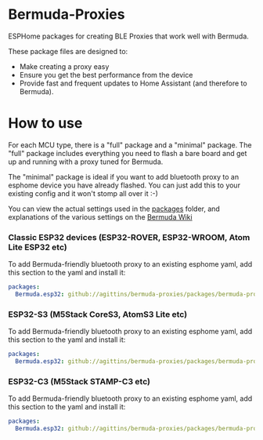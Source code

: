# Bermuda-Proxies
ESPHome packages for creating BLE Proxies that work well with Bermuda.

These package files are designed to:
- Make creating a proxy easy
- Ensure you get the best performance from the device
- Provide fast and frequent updates to Home Assistant (and therefore to
  Bermuda).

# How to use

For each MCU type, there is a "full" package and a "minimal" package.
The "full" package includes everything you need to flash a bare board
and get up and running with a proxy tuned for Bermuda.

The "minimal" package is ideal if you want to add bluetooth proxy to an
esphome device you have already flashed. You can just add this to your
existing config and it won't stomp all over it :-)

You can view the actual settings used in the [packages](/packages/)
folder, and explanations of the various settings on the [Bermuda
Wiki](https://github.com/agittins/bermuda/wiki/ESPHome-Configurations)

### Classic ESP32 devices (ESP32-ROVER, ESP32-WROOM, Atom Lite ESP32 etc)

To add Bermuda-friendly bluetooth proxy to an existing esphome yaml, add
this section to the yaml and install it:

```yaml
packages:
  Bermuda.esp32: github://agittins/bermuda-proxies/packages/bermuda-proxy-esp32-orig-minimal.yaml

```

### ESP32-S3 (M5Stack CoreS3, AtomS3 Lite etc)

To add Bermuda-friendly bluetooth proxy to an existing esphome yaml, add
this section to the yaml and install it:

```yaml
packages:
  Bermuda.esp32: github://agittins/bermuda-proxies/packages/bermuda-proxy-esp32-s3-minimal.yaml

```

### ESP32-C3 (M5Stack STAMP-C3 etc)

To add Bermuda-friendly bluetooth proxy to an existing esphome yaml, add
this section to the yaml and install it:

```yaml
packages:
  Bermuda.esp32: github://agittins/bermuda-proxies/packages/bermuda-proxy-esp32-c3-minimal.yaml

```
